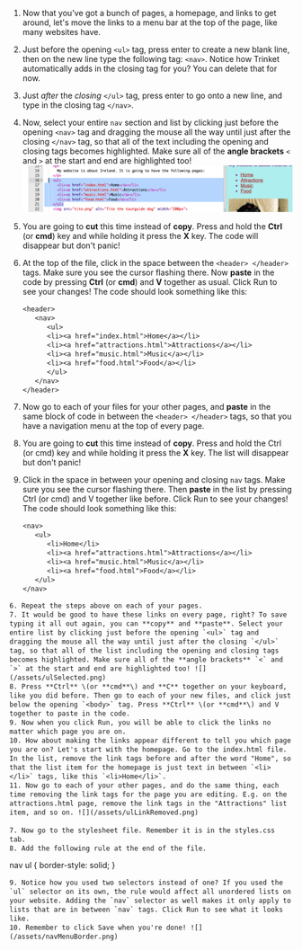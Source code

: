 1. Now that you've got a bunch of pages, a homepage, and links to get around, let's move the links to a menu bar at the top of the page, like many websites have.
2. Just before the opening `<ul>` tag, press enter to create a new blank line, then on the new line type the following tag: `<nav>`. Notice how Trinket automatically adds in the closing tag for you? You can delete that for now.
3. Just _after_ the _closing_ `</ul>` tag, press enter to go onto a new line, and type in the closing tag `</nav>`. 
4. Now, select your entire `nav` section and list by clicking just before the opening `<nav>` tag and dragging the mouse all the way until just after the closing `</nav>` tag, so that all of the text including the opening and closing tags becomes highlighted. Make sure all of the **angle brackets** `<` and `>` at the start and end are highlighted too! ![](/assets/ulSelected.png)
5. You are going to **cut** this time instead of **copy**. Press and hold the **Ctrl** \(or **cmd**\) key and while holding it press the **X** key. The code will disappear but don't panic!
6. At the top of the file, click in the space between the `<header> </header>` tags. Make sure you see the cursor flashing there. Now **paste** in the code by pressing **Ctrl** \(or **cmd**\) and **V** together as usual. Click Run to see your changes! The code should look something like this:
   ```
   <header>
      <nav>
         <ul>
         <li><a href="index.html">Home</a></li>
         <li><a href="attractions.html">Attractions</a></li>
         <li><a href="music.html">Music</a></li>
         <li><a href="food.html">Food</a></li>
         </ul>
      </nav>
   </header>
   ```
6. Now go to each of your files for your other pages, and **paste** in the same block of code in between the `<header> </header>` tags, so that you have a navigation menu at the top of every page.



4. You are going to **cut** this time instead of **copy**. Press and hold the Ctrl \(or cmd\) key and while holding it press the **X** key. The list will disappear but don't panic!
5. Click in the space in between your opening and closing `nav` tags. Make sure you see the cursor flashing there. Then **paste** in the list by pressing Ctrl \(or cmd\) and V together like before. Click Run to see your changes! The code should look something like this:
   ```
   <nav>
      <ul>
         <li>Home</li>
         <li><a href="attractions.html">Attractions</a></li>
         <li><a href="music.html">Music</a></li>
         <li><a href="food.html">Food</a></li>
      </ul>
   </nav>
  ```
6. Repeat the steps above on each of your pages.
7. It would be good to have these links on every page, right? To save typing it all out again, you can **copy** and **paste**. Select your entire list by clicking just before the opening `<ul>` tag and dragging the mouse all the way until just after the closing `</ul>` tag, so that all of the list including the opening and closing tags becomes highlighted. Make sure all of the **angle brackets** `<` and `>` at the start and end are highlighted too! ![](/assets/ulSelected.png)
8. Press **Ctrl** \(or **cmd**\) and **C** together on your keyboard, like you did before. Then go to each of your new files, and click just below the opening `<body>` tag. Press **Ctrl** \(or **cmd**\) and V together to paste in the code.
9. Now when you click Run, you will be able to click the links no matter which page you are on.
10. How about making the links appear different to tell you which page you are on? Let's start with the homepage. Go to the index.html file. In the list, remove the link tags before and after the word "Home", so that the list item for the homepage is just text in between `<li> </li>` tags, like this `<li>Home</li>`.
11. Now go to each of your other pages, and do the same thing, each time removing the link tags for the page you are editing. E.g. on the attractions.html page, remove the link tags in the "Attractions" list item, and so on. ![](/assets/ulLinkRemoved.png)

7. Now go to the stylesheet file. Remember it is in the styles.css tab.
8. Add the following rule at the end of the file.
   ```
   nav ul {
     border-style: solid;
   }
   ```
9. Notice how you used two selectors instead of one? If you used the `ul` selector on its own, the rule would affect all unordered lists on your website. Adding the `nav` selector as well makes it only apply to lists that are in between `nav` tags. Click Run to see what it looks like.
10. Remember to click Save when you're done! ![](/assets/navMenuBorder.png)


